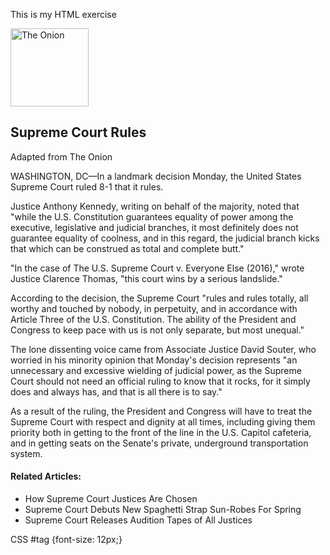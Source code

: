 This is my HTML exercise
<!DOCTYPE html>
<html>
    <head>
      <title></title>
    </head>
    <body>
<img src= "https://static.tvtropes.org/pmwiki/pub/images/the-onion-logo_2521.jpg" width="125px height="125px alt="The Onion"> 
        
<!Turn this editor's note into an HTML comment so the reader won't be able to see it.>
      
<h2> Supreme Court Rules</h2>
      
<p id=tag>Adapted from The Onion</p>

<p> WASHINGTON, DC—In a landmark decision Monday, the United States Supreme Court ruled 8-1 that it rules.</p>

<p>Justice Anthony Kennedy, writing on behalf of the majority, noted that "while the U.S. Constitution guarantees equality of power among the executive, legislative and judicial branches, it most definitely does not guarantee equality of coolness, and in this regard, the judicial branch kicks that which can be construed as total and complete butt."</p>

<p>  "In the case of The U.S. Supreme Court v. Everyone Else (2016)," wrote Justice Clarence Thomas, "this court wins by a serious landslide."<p/>

<p>  According to the decision, the Supreme Court "rules and rules totally, all worthy and touched by nobody, in perpetuity, and in accordance with Article Three of the U.S. Constitution. The ability of the President and Congress to keep pace with us is not only separate, but most unequal."<p/>
      
<p>  The lone dissenting voice came from Associate Justice David Souter, who worried in his minority opinion that Monday's decision represents "an unnecessary and excessive wielding of judicial power, as the Supreme Court should not need an official ruling to know that it rocks, for it simply does and always has, and that is all there is to say."</p>

<p>  As a result of the ruling, the President and Congress will have to treat the Supreme Court with respect and dignity at all times, including giving them priority both in getting to the front of the line in the U.S. Capitol cafeteria, and in getting seats on the Senate's private, underground transportation system.</p>
      
<h4>Related Articles:</h4>
 <ul>
   <li>How Supreme Court Justices Are Chosen</li>
   <li>Supreme Court Debuts New Spaghetti Strap Sun-Robes For Spring</li>
   <li>Supreme Court Releases Audition Tapes of All Justices</li>
</ul>

  </body>
</html>

CSS
#tag {font-size: 12px;}
